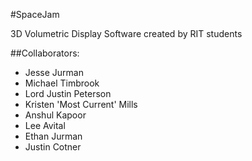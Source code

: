 #SpaceJam

3D Volumetric Display Software created by RIT students

##Collaborators:
* Jesse Jurman
* Michael Timbrook
* Lord Justin Peterson
* Kristen 'Most Current' Mills 
* Anshul Kapoor
* Lee Avital
* Ethan Jurman
* Justin Cotner
